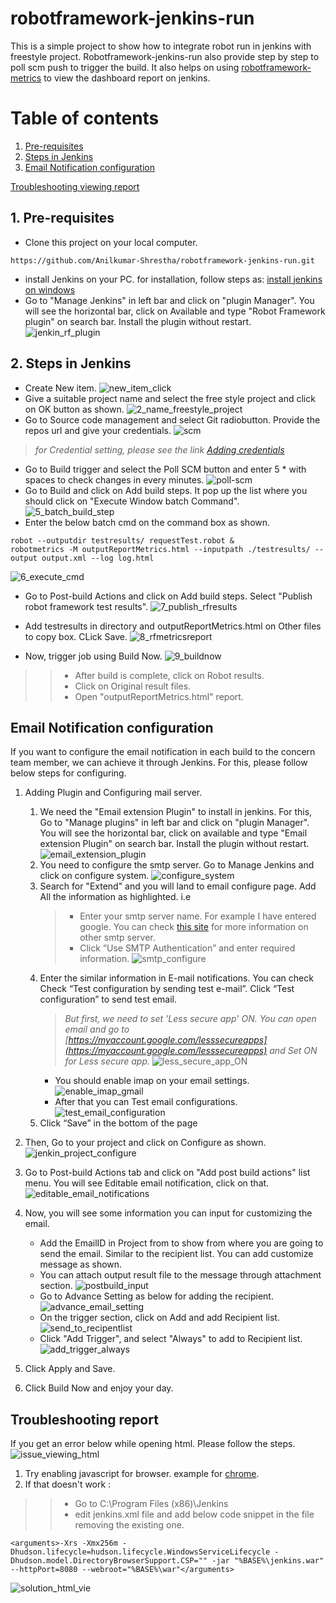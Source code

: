 # robotframework-jenkins-run
This is a simple project to show how to integrate robot run in jenkins with freestyle project. Robotframework-jenkins-run also provide step by step to poll scm push to trigger the build.
It also helps on using [robotframework-metrics](https://pypi.org/project/robotframework-metrics/) to view the dashboard report on jenkins.

# Table of contents
1. [Pre-requisites](#preRequisites)
2. [Steps in Jenkins](#jenkinsStep)
3. [Email Notification configuration](#emailnotification)

[Troubleshooting viewing report](#Troubleshoot_viewreport)

## 1. Pre-requisites <a name="preRequisites"></a>
* Clone this project on your local computer.
```
https://github.com/Anilkumar-Shrestha/robotframework-jenkins-run.git
```
* install Jenkins on your PC. for installation, follow steps as: [install jenkins on windows](https://dzone.com/articles/how-to-install-jenkins-on-windows)
* Go to "Manage Jenkins" in left bar and click on "plugin Manager". You will see the horizontal bar, click on Available and type "Robot Framework plugin" on search bar. Install the plugin without restart.
 ![jenkin_rf_plugin](./ss/jenkin_rf_plugin.jpg)

## 2. Steps in Jenkins <a name="jenkinsStep"></a>

* Create New item.
![new_item_click](./ss/new_item_click.jpg)
* Give a suitable project name and select the free style project and click on OK button as shown.
![2_name_freestyle_project](./ss/2_name_freestyle_project.jpg)
* Go to Source code management and select Git radiobutton. Provide the repos url and give your credentials.
![scm](./ss/3_scm.jpg)
> *for Credential setting, please see the link [Adding credentials](https://www.jenkins.io/doc/book/using/using-credentials/)*
* Go to Build trigger and select the Poll SCM button and enter 5 * with spaces to check changes in every minutes.
![poll-scm](./ss/4_poll-scm.jpg)
* Go to Build and click on Add build steps. It pop up the list where you should click on "Execute Window batch Command".
![5_batch_build_step](./ss/5_batch_build_step.jpg)
* Enter the below batch cmd on the command box as shown.
```
robot --outputdir testresults/ requestTest.robot &
robotmetrics -M outputReportMetrics.html --inputpath ./testresults/ --output output.xml --log log.html
```
![6_execute_cmd](./ss/6_execute_cmd.jpg)
* Go to Post-build Actions and click on Add build steps. Select "Publish robot framework test results".
![7_publish_rfresults](./ss/7_publish_rfresults.jpg)
* Add testresults in directory and outputReportMetrics.html on Other files to copy box. CLick Save.
![8_rfmetricsreport](./ss/8_rfmetricsreport.jpg)

* Now, trigger job using Build Now.
![9_buildnow](./ss/9_buildnow.jpg)
> > * After build is complete, click on Robot results.
> > * Click on Original result files.
> > * Open "outputReportMetrics.html" report.


## Email Notification configuration <a name="emailnotification"></a>
If you want to configure the email notification in each build to the concern team member, we can achieve it through Jenkins.
For this, please follow below steps for configuring.

1. Adding Plugin and Configuring mail server.
    1.    We need the "Email extension Plugin" to install in jenkins. For this, Go to "Manage plugins" in left bar and click on "plugin Manager". You will see the horizontal bar, click on available and type "Email extension Plugin" on search bar. Install the plugin without restart.
     ![email_extension_plugin](./ss/email_extension_plugin.jpg)
    2.    You need to configure the smtp server. Go to Manage Jenkins and click on configure system.
     ![configure_system](./ss/configure_system.jpg)
    3.    Search for "Extend" and you will land to email configure page. Add All the information as highlighted. i.e
            > * Enter your smtp server name. For example I have entered google. You can check [this site](https://www.arclab.com/en/kb/email/list-of-smtp-and-pop3-servers-mailserver-list.html) for more information on other smtp server.
            > *  Click “Use SMTP Authentication” and enter required information.
        ![smtp_configure](./ss/smtp_configure.jpg)
    4.    Enter the similar information in E-mail notifications. You can check Check “Test configuration by sending test e-mail”. Click “Test configuration” to send test email.
            > *But first, we need to set 'Less secure app' ON. You can open email and go to [https://myaccount.google.com/lesssecureapps](https://myaccount.google.com/lesssecureapps) and Set ON for Less secure app.*
        ![less_secure_app_ON](./ss/less_secure_app_ON.jpg)
            * You should enable imap on your email settings.
             ![enable_imap_gmail](./ss/enable_imap_gmail.jpg)
            * After that you can Test email configurations.
        ![test_email_configuration](./ss/test_email_configuration.jpg)
    5.    Click “Save” in the bottom of the page

2. Then, Go to your project and click on Configure as shown.
![jenkin_project_configure](./ss/jenkin_project_configure.jpg)

3. Go to Post-build Actions tab and click on "Add post build actions" list menu. You will see Editable email notification, click on that.
![editable_email_notifications](./ss/editable_email_notifications.jpg)

4. Now, you will see some information you can input for customizing the email.
    * Add the EmailID in Project from to show from where you are going to send the email. Similar to the recipient list.
    You can add customize message as shown.
    * You can attach output result file to the message through attachment section.
    ![postbuild_input](./ss/postbuild_input.jpg)
    * Go to Advance Setting as below for adding the recipient.                                                                                  
    ![advance_email_setting](./ss/advance_email_setting.jpg)
    * On the trigger section, click on Add and add Recipient list.
    ![send_to_recipentlist](./ss/send_to_recipentlist.jpg)
    * Click "Add Trigger", and select "Always" to add to Recipient list.
    ![add_trigger_always](./ss/add_trigger_always.jpg)
                                                                                                                                                                       
5. Click Apply and Save.
6. Click Build Now and enjoy your day.


## Troubleshooting report <a name="Troubleshoot_viewreport"></a>
If you get an error below while opening html. Please follow the steps.
![issue_viewing_html](./ss/issue_viewing_html.jpg)

1. Try enabling javascript for browser. example for [chrome](https://support.google.com/adsense/answer/12654?hl=en). 
2. If that doesn't work :
> > * Go to C:\Program Files (x86)\Jenkins
> > * edit jenkins.xml file and add below code snippet in the file removing the existing one. 
```
<arguments>-Xrs -Xmx256m -Dhudson.lifecycle=hudson.lifecycle.WindowsServiceLifecycle -Dhudson.model.DirectoryBrowserSupport.CSP="" -jar "%BASE%\jenkins.war" --httpPort=8080 --webroot="%BASE%\war"</arguments>
```
![solution_html_vie](./ss/solution_html_view.jpg)